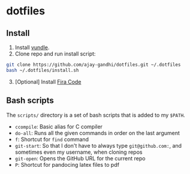 # dotfiles

## Install

1. Install [vundle](https://github.com/VundleVim/Vundle.vim).
2. Clone repo and run install script:

```bash
git clone https://github.com/ajay-gandhi/dotfiles.git ~/.dotfiles
bash ~/.dotfiles/install.sh
```

3. [Optional] Install [Fira Code](https://github.com/tonsky/FiraCode)

## Bash scripts

The `scripts/` directory is a set of bash scripts that is added to my `$PATH`.

* `ccompile`:  Basic alias for C compiler
* `do-all`:    Runs all the given commands in order on the last argument
* `f`:         Shortcut for `find` command
* `git-start`: So that I don't have to always type `git@github.com:`, and
               sometimes even my username, when cloning repos
* `git-open`:  Opens the GitHub URL for the current repo
* `P`:         Shortcut for pandocing latex files to pdf
